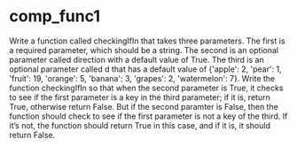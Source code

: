 # comp_func1
Write a function called checkingIfIn that takes three parameters. The first is a required parameter, which should be a string. The second is an optional parameter called direction with a default value of True. The third is an optional parameter called d that has a default value of {'apple': 2, 'pear': 1, 'fruit': 19, 'orange': 5, 'banana': 3, 'grapes': 2, 'watermelon': 7}. Write the function checkingIfIn so that when the second parameter is True, it checks to see if the first parameter is a key in the third parameter; if it is, return True, otherwise return False.  But if the second paramter is False, then the function should check to see if the first parameter is not a key of the third. If it’s not, the function should return True in this case, and if it is, it should return False.
